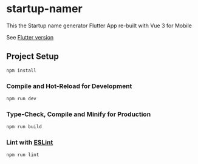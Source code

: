 # startup-namer

This the Startup name generator Flutter App re-built with Vue 3 for Mobile

See [Flutter version](https://codelabs.developers.google.com/codelabs/first-flutter-app-pt1)

## Project Setup

```sh
npm install
```

### Compile and Hot-Reload for Development

```sh
npm run dev
```

### Type-Check, Compile and Minify for Production

```sh
npm run build
```

### Lint with [ESLint](https://eslint.org/)

```sh
npm run lint
```
